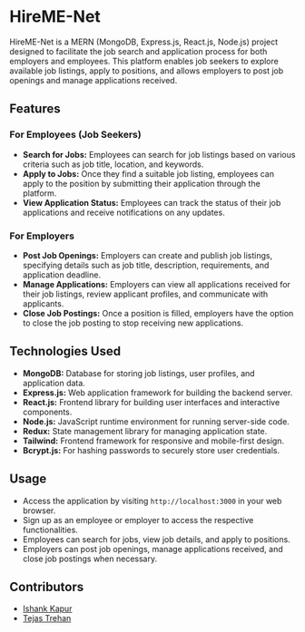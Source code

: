 # HireME-Net

HireME-Net is a MERN (MongoDB, Express.js, React.js, Node.js) project designed to facilitate the job search and application process for both employers and employees. This platform enables job seekers to explore available job listings, apply to positions, and allows employers to post job openings and manage applications received.

## Features

### For Employees (Job Seekers)
- **Search for Jobs:** Employees can search for job listings based on various criteria such as job title, location, and keywords.
- **Apply to Jobs:** Once they find a suitable job listing, employees can apply to the position by submitting their application through the platform.
- **View Application Status:** Employees can track the status of their job applications and receive notifications on any updates.

### For Employers
- **Post Job Openings:** Employers can create and publish job listings, specifying details such as job title, description, requirements, and application deadline.
- **Manage Applications:** Employers can view all applications received for their job listings, review applicant profiles, and communicate with applicants.
- **Close Job Postings:** Once a position is filled, employers have the option to close the job posting to stop receiving new applications.

## Technologies Used

- **MongoDB:** Database for storing job listings, user profiles, and application data.
- **Express.js:** Web application framework for building the backend server.
- **React.js:** Frontend library for building user interfaces and interactive components.
- **Node.js:** JavaScript runtime environment for running server-side code.
- **Redux:** State management library for managing application state.
- **Tailwind:** Frontend framework for responsive and mobile-first design.
- **Bcrypt.js:** For hashing passwords to securely store user credentials.

## Usage

- Access the application by visiting `http://localhost:3000` in your web browser.
- Sign up as an employee or employer to access the respective functionalities.
- Employees can search for jobs, view job details, and apply to positions.
- Employers can post job openings, manage applications received, and close job postings when necessary.

## Contributors

- [Ishank Kapur](https://github.com/It-Is-Ishank)
- [Tejas Trehan](https://github.com/It-Is-Ishank)
